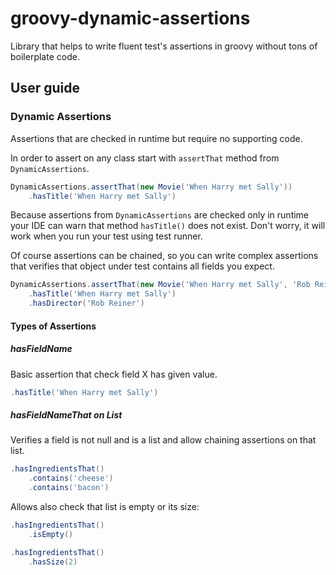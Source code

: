 # groovy-dynamic-assertions

Library that helps to write fluent test's assertions in groovy without tons of boilerplate code.

## User guide

### Dynamic Assertions

Assertions that are checked in runtime but require no supporting code.

In order to assert on any class start with `assertThat` method from `DynamicAssertions`.

```groovy
DynamicAssertions.assertThat(new Movie('When Harry met Sally'))
    .hasTitle('When Harry met Sally')
```

Because assertions from `DynamicAssertions` are checked only in runtime your IDE can warn that method `hasTitle()` does not exist. Don't worry, it will work when you run your test using test runner.

Of course assertions can be chained, so you can write complex assertions that verifies that object under test contains all fields you expect.

```groovy
DynamicAssertions.assertThat(new Movie('When Harry met Sally', 'Rob Reiner'))
    .hasTitle('When Harry met Sally')
    .hasDirector('Rob Reiner')
```

#### Types of Assertions

##### hasFieldName

Basic assertion that check field X has given value.

```groovy
.hasTitle('When Harry met Sally')
```

##### hasFieldNameThat on List

Verifies a field is not null and is a list and allow chaining assertions on that list.

```groovy
.hasIngredientsThat()
    .contains('cheese')
    .contains('bacon')    
```

Allows also check that list is empty or its size:
```groovy
.hasIngredientsThat()
    .isEmpty()

.hasIngredientsThat()
    .hasSize(2)
```